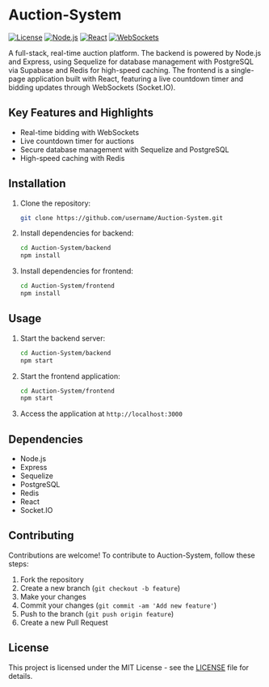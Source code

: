 # Auction-System

[![License](https://img.shields.io/badge/License-MIT-blue.svg)](https://opensource.org/licenses/MIT)
[![Node.js](https://img.shields.io/badge/Node.js-Backend-brightgreen)](https://nodejs.org/)
[![React](https://img.shields.io/badge/React-Frontend-blue)](https://reactjs.org/)
[![WebSockets](https://img.shields.io/badge/WebSockets-Real--time-red)](https://socket.io/)

A full-stack, real-time auction platform. The backend is powered by Node.js and Express, using Sequelize for database management with PostgreSQL via Supabase and Redis for high-speed caching. The frontend is a single-page application built with React, featuring a live countdown timer and bidding updates through WebSockets (Socket.IO).

## Key Features and Highlights

- Real-time bidding with WebSockets
- Live countdown timer for auctions
- Secure database management with Sequelize and PostgreSQL
- High-speed caching with Redis

## Installation

1. Clone the repository:
   ```bash
   git clone https://github.com/username/Auction-System.git
   ```

2. Install dependencies for backend:
   ```bash
   cd Auction-System/backend
   npm install
   ```

3. Install dependencies for frontend:
   ```bash
   cd Auction-System/frontend
   npm install
   ```

## Usage

1. Start the backend server:
   ```bash
   cd Auction-System/backend
   npm start
   ```

2. Start the frontend application:
   ```bash
   cd Auction-System/frontend
   npm start
   ```

3. Access the application at `http://localhost:3000`

## Dependencies

- Node.js
- Express
- Sequelize
- PostgreSQL
- Redis
- React
- Socket.IO

## Contributing

Contributions are welcome! To contribute to Auction-System, follow these steps:

1. Fork the repository
2. Create a new branch (`git checkout -b feature`)
3. Make your changes
4. Commit your changes (`git commit -am 'Add new feature'`)
5. Push to the branch (`git push origin feature`)
6. Create a new Pull Request

## License

This project is licensed under the MIT License - see the [LICENSE](LICENSE) file for details.
